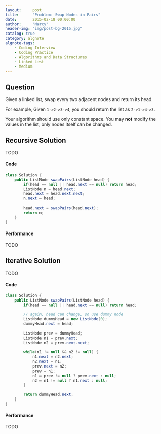 ```yaml
---
layout:     post
title:      "Problem: Swap Nodes in Pairs"
date:       2015-02-18 00:00:00
author:     "Marcy"
header-img: "img/post-bg-2015.jpg"
catalog: true
category: algnote
algnote-tags:
    - Coding Interview
    - Coding Practice
    - Algorithms and Data Structures
    - Linked List
    - Medium
---
```


## Question

Given a linked list, swap every two adjacent nodes and return its head.

For example,
Given `1->2->3->4`, you should return the list as `2->1->4->3`.

Your algorithm should use only constant space. You may **not** modify the values in the list, only nodes itself can be changed.

## Recursive Solution
TODO

#### Code
```java
class Solution {
    public ListNode swapPairs(ListNode head) {
        if(head == null || head.next == null) return head;
        ListNode n = head.next;
        head.next = head.next.next;
        n.next = head;
        
        head.next = swapPairs(head.next);
        return n;
    }
}
```

#### Performance
TODO

## Iterative Solution
TODO

#### Code
```java
class Solution {
    public ListNode swapPairs(ListNode head) {
        if(head == null || head.next == null) return head;
        
        // again, head can change, so use dummy node
        ListNode dummyHead = new ListNode(0);
        dummyHead.next = head;
        
        ListNode prev = dummyHead;
        ListNode n1 = prev.next;
        ListNode n2 = prev.next.next;
        
        while(n1 != null && n2 != null) {
            n1.next = n2.next;
            n2.next = n1;
            prev.next = n2;
            prev = n1;
            n1 = prev != null ? prev.next : null;
            n2 = n1 != null ? n1.next : null;
        }
        
        return dummyHead.next;
    }
}
```

#### Performance
TODO
